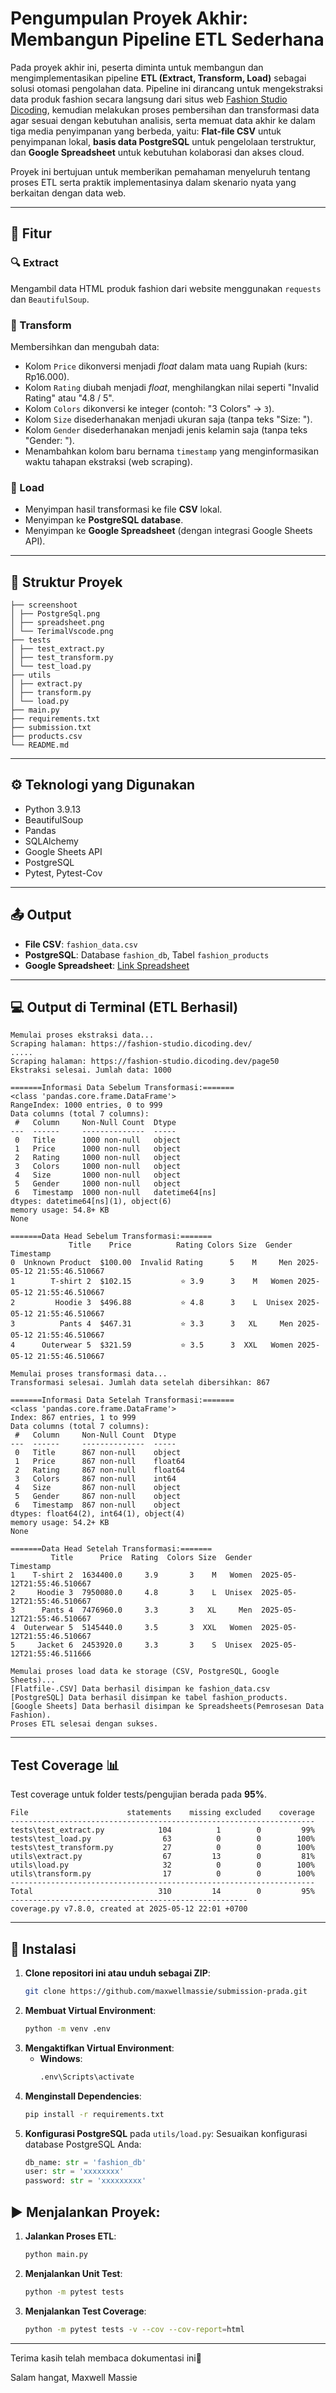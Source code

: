 # Pengumpulan Proyek Akhir: Membangun Pipeline ETL Sederhana

Pada proyek akhir ini, peserta diminta untuk membangun dan mengimplementasikan pipeline **ETL (Extract, Transform, Load)**
sebagai solusi otomasi pengolahan data. Pipeline ini dirancang untuk mengekstraksi data produk fashion secara langsung dari situs web [Fashion Studio Dicoding](https://fashion-studio.dicoding.dev/),
kemudian melakukan proses pembersihan dan transformasi data agar sesuai dengan kebutuhan analisis, serta memuat data akhir ke dalam tiga media penyimpanan yang berbeda, yaitu: 
**Flat-file CSV** untuk penyimpanan lokal,
**basis data PostgreSQL** untuk pengelolaan terstruktur,
dan **Google Spreadsheet** untuk kebutuhan kolaborasi dan akses cloud.

Proyek ini bertujuan untuk memberikan pemahaman menyeluruh tentang proses ETL serta praktik implementasinya dalam skenario nyata yang berkaitan dengan data web.


---

## 🧩 Fitur

### 🔍 Extract
Mengambil data HTML produk fashion dari website menggunakan `requests` dan `BeautifulSoup`.

### 🔧 Transform
Membersihkan dan mengubah data:
- Kolom `Price` dikonversi menjadi *float* dalam mata uang Rupiah (kurs: Rp16.000).
- Kolom `Rating` diubah menjadi *float*, menghilangkan nilai seperti "Invalid Rating" atau "4.8 / 5".
- Kolom `Colors` dikonversi ke integer (contoh: "3 Colors" → `3`).
- Kolom `Size` disederhanakan menjadi ukuran saja (tanpa teks "Size: ").
- Kolom `Gender` disederhanakan menjadi jenis kelamin saja (tanpa teks "Gender: ").
- Menambahkan kolom baru bernama `timestamp` yang menginformasikan waktu tahapan ekstraksi (web scraping). 

### 💾 Load
- Menyimpan hasil transformasi ke file **CSV** lokal.
- Menyimpan ke **PostgreSQL database**.
- Menyimpan ke **Google Spreadsheet** (dengan integrasi Google Sheets API).

---

## 📁 Struktur Proyek
```
├── screenshoot
│ ├── PostgreSql.png
│ ├── spreadsheet.png
│ └── TerimalVscode.png
├── tests
│ ├── test_extract.py
│ ├── test_transform.py
│ └── test_load.py
├── utils
│ ├── extract.py
│ ├── transform.py
│ └── load.py
├── main.py
├── requirements.txt
├── submission.txt
├── products.csv
└── README.md
```
---
## ⚙ Teknologi yang Digunakan
- Python 3.9.13
- BeautifulSoup
- Pandas
- SQLAlchemy
- Google Sheets API
- PostgreSQL
- Pytest, Pytest-Cov

---
## 📤 Output

- **File CSV**: `fashion_data.csv`
- **PostgreSQL**: Database `fashion_db`, Tabel `fashion_products`
- **Google Spreadsheet**: [Link Spreadsheet](https://docs.google.com/spreadsheets/d/1MDLjCAZ2eMy-FxvBpDSJfNEkTOKOVoHORcrlyT8Vu-s/edit?gid=0#gid=0)

---

## 💻 Output di Terminal (ETL Berhasil)
```
Memulai proses ekstraksi data...
Scraping halaman: https://fashion-studio.dicoding.dev/
.....
Scraping halaman: https://fashion-studio.dicoding.dev/page50
Ekstraksi selesai. Jumlah data: 1000

=======Informasi Data Sebelum Transformasi:=======
<class 'pandas.core.frame.DataFrame'>
RangeIndex: 1000 entries, 0 to 999
Data columns (total 7 columns):
 #   Column     Non-Null Count  Dtype
---  ------     --------------  -----
 0   Title      1000 non-null   object
 1   Price      1000 non-null   object
 2   Rating     1000 non-null   object
 3   Colors     1000 non-null   object
 4   Size       1000 non-null   object
 5   Gender     1000 non-null   object
 6   Timestamp  1000 non-null   datetime64[ns]
dtypes: datetime64[ns](1), object(6)
memory usage: 54.8+ KB
None

=======Data Head Sebelum Transformasi:=======
             Title    Price          Rating Colors Size  Gender                  Timestamp
0  Unknown Product  $100.00  Invalid Rating      5    M     Men 2025-05-12 21:55:46.510667
1        T-shirt 2  $102.15           ⭐ 3.9      3    M   Women 2025-05-12 21:55:46.510667
2         Hoodie 3  $496.88           ⭐ 4.8      3    L  Unisex 2025-05-12 21:55:46.510667
3          Pants 4  $467.31           ⭐ 3.3      3   XL     Men 2025-05-12 21:55:46.510667
4      Outerwear 5  $321.59           ⭐ 3.5      3  XXL   Women 2025-05-12 21:55:46.510667

Memulai proses transformasi data...
Transformasi selesai. Jumlah data setelah dibersihkan: 867

=======Informasi Data Setelah Transformasi:=======
<class 'pandas.core.frame.DataFrame'>
Index: 867 entries, 1 to 999
Data columns (total 7 columns):
 #   Column     Non-Null Count  Dtype
---  ------     --------------  -----
 0   Title      867 non-null    object
 1   Price      867 non-null    float64
 2   Rating     867 non-null    float64
 3   Colors     867 non-null    int64
 4   Size       867 non-null    object
 5   Gender     867 non-null    object
 6   Timestamp  867 non-null    object
dtypes: float64(2), int64(1), object(4)
memory usage: 54.2+ KB
None

=======Data Head Setelah Transformasi:=======
         Title      Price  Rating  Colors Size  Gender                   Timestamp
1    T-shirt 2  1634400.0     3.9       3    M   Women  2025-05-12T21:55:46.510667
2     Hoodie 3  7950080.0     4.8       3    L  Unisex  2025-05-12T21:55:46.510667
3      Pants 4  7476960.0     3.3       3   XL     Men  2025-05-12T21:55:46.510667
4  Outerwear 5  5145440.0     3.5       3  XXL   Women  2025-05-12T21:55:46.510667
5     Jacket 6  2453920.0     3.3       3    S  Unisex  2025-05-12T21:55:46.511666

Memulai proses load data ke storage (CSV, PostgreSQL, Google Sheets)...
[Flatfile-.CSV] Data berhasil disimpan ke fashion_data.csv
[PostgreSQL] Data berhasil disimpan ke tabel fashion_products.
[Google Sheets] Data berhasil disimpan ke Spreadsheets(Pemrosesan Data Fashion).
Proses ETL selesai dengan sukses.
```
---
## Test Coverage 📊
Test coverage untuk folder tests/pengujian berada pada **95%**.
```
File	                  statements	missing	excluded	coverage
--------------------------------------------------------------------
tests\test_extract.py	         104	      1	       0	     99%
tests\test_load.py	              63	      0	       0	    100%
tests\test_transform.py	          27	      0	       0	    100%
utils\extract.py	              67	     13	       0	     81%
utils\load.py	                  32	      0	       0	    100%
utils\transform.py	              17	      0	       0	    100%
--------------------------------------------------------------------
Total	                         310	     14	       0	     95%
-----------------------------------------------------
coverage.py v7.8.0, created at 2025-05-12 22:01 +0700
```
---
## 🚀 Instalasi
1. **Clone repositori ini atau unduh sebagai ZIP**:
   ```bash
   git clone https://github.com/maxwellmassie/submission-prada.git
2.  **Membuat Virtual Environment**:
    ```bash
    python -m venv .env
    ```
3.  **Mengaktifkan Virtual Environment**:
    -   **Windows**:
        ```bash
        .env\Scripts\activate
        ```
4.  **Menginstall Dependencies**:
    ```bash
    pip install -r requirements.txt
    ```
5.  **Konfigurasi PostgreSQL** pada `utils/load.py`:
    Sesuaikan konfigurasi database PostgreSQL Anda:
    ```python
    db_name: str = 'fashion_db'
    user: str = 'xxxxxxxx'
    password: str = 'xxxxxxxxx'
    ```
## ▶ Menjalankan Proyek:

1.  **Jalankan Proses ETL**:
    ```bash
    python main.py
    ```

2.  **Menjalankan Unit Test**:
    ```bash
    python -m pytest tests
    ```

3.  **Menjalankan Test Coverage**:
    ```bash
    python -m pytest tests -v --cov --cov-report=html
    ```
---
Terima kasih telah membaca dokumentasi ini🙏 

Salam hangat,
Maxwell Massie